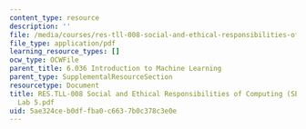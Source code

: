 ```yaml
---
content_type: resource
description: ''
file: /media/courses/res-tll-008-social-and-ethical-responsibilities-of-computing-serc-fall-2021/5ae324ceb0dffba0c6637b0c378c3e0e_RES-TLL008F21-6036_lab5.pdf
file_type: application/pdf
learning_resource_types: []
ocw_type: OCWFile
parent_title: 6.036 Introduction to Machine Learning
parent_type: SupplementalResourceSection
resourcetype: Document
title: RES.TLL-008 Social and Ethical Responsibilities of Computing (SERC), 6.036
  Lab 5.pdf
uid: 5ae324ce-b0df-fba0-c663-7b0c378c3e0e
---
```

